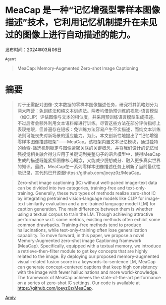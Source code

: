 # MeaCap 是一种“记忆增强型零样本图像描述”技术，它利用记忆机制提升在未见过的图像上进行自动描述的能力。

发布时间：2024年03月06日

`Agent`

> MeaCap: Memory-Augmented Zero-shot Image Captioning

# 摘要

> 对于无需配对图像-文本数据的零样本图像描述任务，研究将其策略划分为两大阵营：免训练法和纯文本训练法。两者均借助预训练的视觉-语言模型（如CLIP）评估图像与文本的相似度，并采用预训练语言模型生成描述，不过后者会额外利用文本语料库进行训练。尽管这些方法在部分评价指标上表现抢眼，但普遍存在短板：免训练方法容易产生不实描述，而纯文本训练法则可能丧失对新场景的适应能力。为此，本文创新性地提出了“记忆增强零样本图像描述框架”——MeaCap。该框架内置文本记忆模块，通过独特的检索-筛选机制锁定与图像紧密关联的关键概念，并将我们设计的记忆增强视觉相关融合得分应用于关键词到完整句子的语言模型中，使得MeaCap生成的描述既能紧扣图像核心概念，又能减少臆想成分、融入更多真实世界的知识。最终，MeaCap在一系列零样本图像描述任务上刷新了当前最优性能记录，其代码已开源至https://github.com/joeyz0z/MeaCap。

> Zero-shot image captioning (IC) without well-paired image-text data can be divided into two categories, training-free and text-only-training. Generally, these two types of methods realize zero-shot IC by integrating pretrained vision-language models like CLIP for image-text similarity evaluation and a pre-trained language model (LM) for caption generation. The main difference between them is whether using a textual corpus to train the LM. Though achieving attractive performance w.r.t. some metrics, existing methods often exhibit some common drawbacks. Training-free methods tend to produce hallucinations, while text-only-training often lose generalization capability. To move forward, in this paper, we propose a novel Memory-Augmented zero-shot image Captioning framework (MeaCap). Specifically, equipped with a textual memory, we introduce a retrieve-then-filter module to get key concepts that are highly related to the image. By deploying our proposed memory-augmented visual-related fusion score in a keywords-to-sentence LM, MeaCap can generate concept-centered captions that keep high consistency with the image with fewer hallucinations and more world-knowledge. The framework of MeaCap achieves the state-of-the-art performance on a series of zero-shot IC settings. Our code is available at https://github.com/joeyz0z/MeaCap.

[Arxiv](https://arxiv.org/abs/2403.03715)